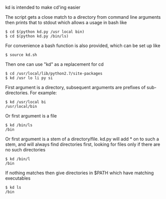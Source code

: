 kd is intended to make cd'ing easier

The script gets a close match to a directory from command line arguments then prints that to stdout which allows a usage in bash like

    $ cd $(python kd.py /usr local bin)
    $ cd $(python kd.py /bin/ls)

For convenience a bash function is also provided, which can be set up like

    $ source kd.sh

Then one can use "kd" as a replacement for cd

    $ cd /usr/local/lib/python2.7/site-packages
    $ kd /usr lo li py si

First argument is a directory, subsequent arguments are prefixes of sub-directories. For example:

    $ kd /usr/local bi
    /usr/local/bin

Or first argument is a file

    $ kd /bin/ls
    /bin

Or first argument is a stem of a directory/file. kd.py will add * on to such a stem, and will always find directories first, looking for files only if there are no such directories

    $ kd /bin/l
    /bin

If nothing matches then give directories in $PATH which have matching executables

    $ kd ls
    /bin
